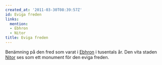 ```yaml
---
created_at: '2011-03-30T08:39:57Z'
id: Eviga freden
links:
  mention:
  - Ebhron
  - Nitor
title: Eviga freden
---
```


Benämning på den fred som varat i [Ebhron] i tusentals år. Den vita staden [Nitor] ses som ett
monument för den eviga freden.

  [Ebhron]: Ebhron
  [Nitor]: Nitor
